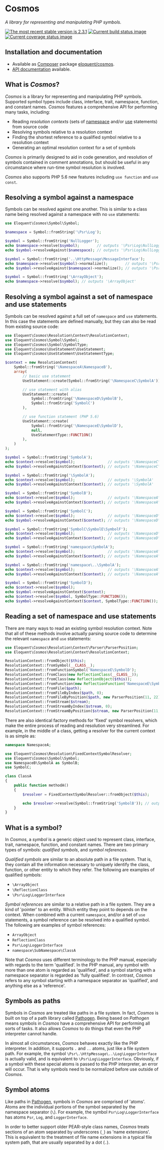 # Cosmos

*A library for representing and manipulating PHP symbols.*

[![The most recent stable version is 2.3.1][version-image]][Semantic versioning]
[![Current build status image][build-image]][Current build status]
[![Current coverage status image][coverage-image]][Current coverage status]

## Installation and documentation

* Available as [Composer] package [eloquent/cosmos].
* [API documentation] available.

## What is *Cosmos*?

*Cosmos* is a library for representing and manipulating PHP symbols. Supported
symbol types include class, interface, trait, namespace, function, and constant
names. *Cosmos* features a comprehensive API for performing many tasks,
including:

- Reading *resolution contexts* (sets of [namespace] and/or [use] statements)
  from source code
- Resolving symbols relative to a resolution context
- Finding the shortest reference to a qualified symbol relative to a resolution
  context
- Generating an optimal resolution context for a set of symbols

*Cosmos* is primarily designed to aid in code generation, and resolution of
symbols contained in comment annotations, but should be useful in any
circumstance where run-time symbol resolution is involved.

*Cosmos* also supports PHP 5.6 new features including `use function` and
`use const`.

## Resolving a symbol against a namespace

Symbols can be resolved against one another. This is similar to a class name
being resolved against a namespace with no `use` statements:

```php
use Eloquent\Cosmos\Symbol\Symbol;

$namespace = Symbol::fromString('\Psr\Log');

$symbol = Symbol::fromString('NullLogger');
echo $namespace->resolve($symbol);        // outputs '\Psr\Log\NullLogger'
echo $symbol->resolveAgainst($namespace); // outputs '\Psr\Log\NullLogger'

$symbol = Symbol::fromString('..\HttpMessage\MessageInterface');
echo $namespace->resolve($symbol)->normalize();        // outputs '\Psr\HttpMessage\MessageInterface'
echo $symbol->resolveAgainst($namespace)->normalize(); // outputs '\Psr\HttpMessage\MessageInterface'

$symbol = Symbol::fromString('\ArrayObject');
echo $namespace->resolve($symbol); // outputs '\ArrayObject'
```

## Resolving a symbol against a set of namespace and use statements

Symbols can be resolved against a full set of `namespace` and `use` statements.
In this case the statements are defined manually, but they can also be read from
existing source code:

```php
use Eloquent\Cosmos\Resolution\Context\ResolutionContext;
use Eloquent\Cosmos\Symbol\Symbol;
use Eloquent\Cosmos\Symbol\SymbolType;
use Eloquent\Cosmos\UseStatement\UseStatement;
use Eloquent\Cosmos\UseStatement\UseStatementType;

$context = new ResolutionContext(
    Symbol::fromString('\NamespaceA\NamespaceB'),
    array(
        // basic use statement
        UseStatement::create(Symbol::fromString('\NamespaceC\SymbolA')),

        // use statement with alias
        UseStatement::create(
            Symbol::fromString('\NamespaceD\SymbolB'),
            Symbol::fromString('SymbolC')
        ),

        // use function statement (PHP 5.6)
        UseStatement::create(
            Symbol::fromString('\NamespaceE\SymbolD'),
            null,
            UseStatementType::FUNCT1ON()
        ),
    )
);

$symbol = Symbol::fromString('SymbolA');
echo $context->resolve($symbol);               // outputs '\NamespaceC\SymbolA'
echo $symbol->resolveAgainstContext($context); // outputs '\NamespaceC\SymbolA'

$symbol = Symbol::fromString('\SymbolA');
echo $context->resolve($symbol);               // outputs '\SymbolA'
echo $symbol->resolveAgainstContext($context); // outputs '\SymbolA'

$symbol = Symbol::fromString('SymbolB');
echo $context->resolve($symbol);               // outputs '\NamespaceA\NamespaceB\SymbolB'
echo $symbol->resolveAgainstContext($context); // outputs '\NamespaceA\NamespaceB\SymbolB'

$symbol = Symbol::fromString('SymbolC');
echo $context->resolve($symbol);               // outputs '\NamespaceD\SymbolB'
echo $symbol->resolveAgainstContext($context); // outputs '\NamespaceD\SymbolB'

$symbol = Symbol::fromString('SymbolC\SymbolE\SymbolF');
echo $context->resolve($symbol);               // outputs '\NamespaceD\SymbolB\SymbolE\SymbolF'
echo $symbol->resolveAgainstContext($context); // outputs '\NamespaceD\SymbolB\SymbolE\SymbolF'

$symbol = Symbol::fromString('namespace\SymbolA');
echo $context->resolve($symbol);               // outputs '\NamespaceA\NamespaceB\SymbolA'
echo $symbol->resolveAgainstContext($context); // outputs '\NamespaceA\NamespaceB\SymbolA'

$symbol = Symbol::fromString('namespace\..\SymbolA');
echo $context->resolve($symbol);               // outputs '\NamespaceA\SymbolA'
echo $symbol->resolveAgainstContext($context); // outputs '\NamespaceA\SymbolA'

$symbol = Symbol::fromString('SymbolD');
echo $context->resolve($symbol);                                       // outputs '\NamespaceA\NamespaceB\SymbolD'
echo $symbol->resolveAgainstContext($context);                         // outputs '\NamespaceA\NamespaceB\SymbolD'
echo $context->resolve($symbol, SymbolType::FUNCT1ON());               // outputs '\NamespaceE\SymbolD' (assuming the function exists)
echo $symbol->resolveAgainstContext($context, SymbolType::FUNCT1ON()); // outputs '\NamespaceE\SymbolD' (assuming the function exists)
```

## Reading a set of namespace and use statements

There are many ways to read an existing symbol resolution context. Note that all
of these methods involve actually parsing source code to determine the relevant
`namespace` and `use` statements:

```php
use Eloquent\Cosmos\Resolution\Context\Parser\ParserPosition;
use Eloquent\Cosmos\Resolution\Context\ResolutionContext;

ResolutionContext::fromObject($this);                                          // from an object instance
ResolutionContext::fromSymbol(__CLASS__);                                      // from a symbol
ResolutionContext::fromFunctionSymbol('NamespaceE\SymbolD');                   // from a function symbol
ResolutionContext::fromClass(new ReflectionClass(__CLASS__));                  // from a class reflector
ResolutionContext::fromClass(new ReflectionObject($this));                     // from an object reflector
ResolutionContext::fromFunction(new ReflectionFunction('NamespaceE\SymbolD')); // from a function reflector
ResolutionContext::fromFile($path);                                            // from the first context in a file
ResolutionContext::fromFileByIndex($path, 0);                                  // from the nth context in a file
ResolutionContext::fromFileByPosition($path, new ParserPosition(11, 22));      // from a line and column number in a file
ResolutionContext::fromStream($stream);                                        // from the first context in a stream
ResolutionContext::fromStreamByIndex($stream, 0);                              // from the nth context in a stream
ResolutionContext::fromStreamByPosition($stream, new ParserPosition(11, 22));  // from a line and column number in a stream
```

There are also identical factory methods for 'fixed' symbol resolvers, which
make the entire process of reading and resolution very streamlined. For example,
in the middle of a class, getting a resolver for the current context is as
simple as:

```php
namespace NamespaceA;

use Eloquent\Cosmos\Resolution\FixedContextSymbolResolver;
use Eloquent\Cosmos\Symbol\Symbol;
use NamespaceB\SymbolA as SymbolB;
use SymbolC;

class ClassA
{
    public function methodA()
    {
        $resolver = FixedContextSymbolResolver::fromObject($this);

        echo $resolver->resolve(Symbol::fromString('SymbolB')); // outputs '\NamespaceB\SymbolA'
    }
}
```

## What is a symbol?

In *Cosmos*, a *symbol* is a generic object used to represent class, interface,
trait, namespace, function, and constant names. There are two primary types of
symbols: *qualified symbols*, and *symbol references*.

*Qualified symbols* are similar to an absolute path in a file system. That is,
they contain all the information necessary to uniquely identify the class,
function, or other entity to which they refer. The following are examples of
qualified symbols:

- `\ArrayObject`
- `\ReflectionClass`
- `\Psr\Log\LoggerInterface`

*Symbol references* are similar to a relative path in a file system. They are a
kind of 'pointer' to an entity. Which entity they point to depends on the
context. When combined with a current `namespace`, and/or a set of `use`
statements, a symbol reference can be resolved into a qualified symbol. The
following are examples of symbol references:

- `ArrayObject`
- `ReflectionClass`
- `Psr\Log\LoggerInterface`
- `namespace\SubNamespace\ClassA`

Note that *Cosmos* uses different terminology to the PHP manual, especially with
regards to the term 'qualified'. In the PHP manual, any symbol with more than
one atom is regarded as 'qualified', and a symbol starting with a namespace
separator is regarded as 'fully qualified'. In contrast, *Cosmos* refers to any
symbol starting with a namespace separator as 'qualified', and anything else as
a 'reference'.

## Symbols as paths

Symbols in *Cosmos* are treated like paths in a file system. In fact, *Cosmos*
is built on top of a path library called [Pathogen]. Being based on *Pathogen*
means symbols in *Cosmos* have a comprehensive API for performing all sorts of
tasks. It also allows *Cosmos* to do things that even the PHP interpreter cannot
handle.

In almost all circumstances, *Cosmos* behaves exactly like the PHP interpreter.
In addition, it supports `.` and `..` atoms, just like a file system path. For
example, the symbol `\Psr\.\HttpMessage\..\Log\LoggerInterface` is actually
valid, and is equivalent to `\Psr\Log\LoggerInterface`. Obviously, if a symbol
with these special atoms is passed to the PHP interpreter, an error will occur.
That is why symbols need to be normalized before use outside of *Cosmos*.

## Symbol atoms

Like paths in [Pathogen], symbols in *Cosmos* are comprised of 'atoms'. Atoms
are the individual portions of the symbol separated by the namespace separator
(`\`). For example, the symbol `Psr\Log\LoggerInterface` has atoms `Psr`, `Log`,
and `LoggerInterface`.

In order to better support older PEAR-style class names, *Cosmos* treats
sections of an atom separated by underscores (`_`) as 'name extensions'. This is
equivalent to the treatment of file name extensions in a typical file system
path, that are usually separated by a dot (`.`).

<!-- References -->

[namespace]: http://php.net/manual/en/language.namespaces.definition.php
[Pathogen]: https://github.com/eloquent/pathogen
[use]: http://php.net/manual/en/language.namespaces.importing.php

[API documentation]: http://lqnt.co/cosmos/artifacts/documentation/api/
[Composer]: http://getcomposer.org/
[build-image]: http://img.shields.io/travis/eloquent/cosmos/develop.svg "Current build status for the develop branch"
[Current build status]: https://travis-ci.org/eloquent/cosmos
[coverage-image]: http://img.shields.io/coveralls/eloquent/cosmos/develop.svg "Current test coverage for the develop branch"
[Current coverage status]: https://coveralls.io/r/eloquent/cosmos
[eloquent/cosmos]: https://packagist.org/packages/eloquent/cosmos
[Semantic versioning]: http://semver.org/
[version-image]: http://img.shields.io/:semver-2.3.1-brightgreen.svg "This project uses semantic versioning"
